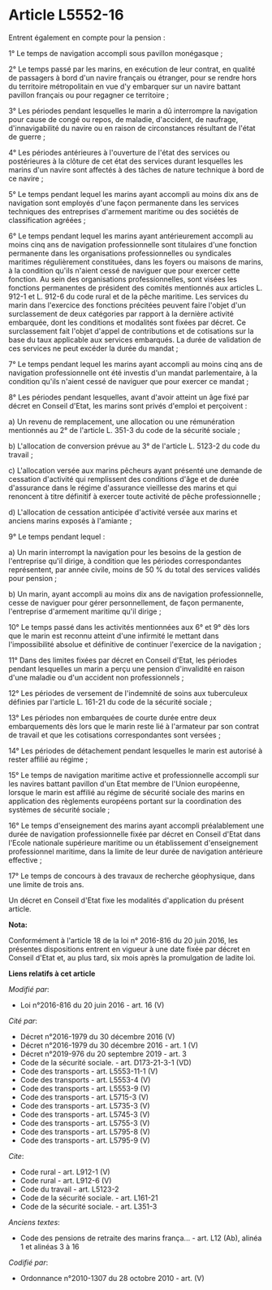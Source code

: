 # Article L5552-16

Entrent également en compte pour la pension : 

1° Le temps de navigation accompli sous pavillon monégasque ; 

2° Le temps passé par les marins, en exécution de leur contrat, en qualité de passagers à bord d'un navire français ou
étranger, pour se rendre hors du territoire métropolitain en vue d'y embarquer sur un navire battant pavillon français ou
pour regagner ce territoire ; 

3° Les périodes pendant lesquelles le marin a dû interrompre la navigation pour cause de congé ou repos, de maladie,
d'accident, de naufrage, d'innavigabilité du navire ou en raison de circonstances résultant de l'état de guerre ; 

4° Les périodes antérieures à l'ouverture de l'état des services ou postérieures à la clôture de cet état des services durant
lesquelles les marins d'un navire sont affectés à des tâches de nature technique à bord de ce navire ; 

5° Le temps pendant lequel les marins ayant accompli au moins dix ans de navigation sont employés d'une façon permanente dans
les services techniques des entreprises d'armement maritime ou des sociétés de classification agréées ; 

6° Le temps pendant lequel les marins ayant antérieurement accompli au moins cinq ans de navigation professionnelle sont
titulaires d'une fonction permanente dans les organisations professionnelles ou syndicales maritimes régulièrement
constituées, dans les foyers ou maisons de marins, à la condition qu'ils n'aient cessé de naviguer que pour exercer cette
fonction. Au sein des organisations professionnelles, sont visées les fonctions permanentes de président des comités
mentionnés aux articles L. 912-1 et L. 912-6 du code rural et de la pêche maritime. Les services du marin dans l'exercice des
fonctions précitées peuvent faire l'objet d'un surclassement de deux catégories par rapport à la dernière activité embarquée,
dont les conditions et modalités sont fixées par décret. Ce surclassement fait l'objet d'appel de contributions et de
cotisations sur la base du taux applicable aux services embarqués. La durée de validation de ces services ne peut excéder la
durée du mandat ; 

7° Le temps pendant lequel les marins ayant accompli au moins cinq ans de navigation professionnelle ont été investis d'un
mandat parlementaire, à la condition qu'ils n'aient cessé de naviguer que pour exercer ce mandat ; 

8° Les périodes pendant lesquelles, avant d'avoir atteint un âge fixé par décret en Conseil d'Etat, les marins sont privés
d'emploi et perçoivent : 

a) Un revenu de remplacement, une allocation ou une rémunération mentionnés au 2° de l'article L. 351-3 du code de la
sécurité sociale ; 

b) L'allocation de conversion prévue au 3° de l'article L. 5123-2 du code du travail ; 

c) L'allocation versée aux marins pêcheurs ayant présenté une demande de cessation d'activité qui remplissent des conditions
d'âge et de durée d'assurance dans le régime d'assurance vieillesse des marins et qui renoncent à titre définitif à exercer
toute activité de pêche professionnelle ; 

d) L'allocation de cessation anticipée d'activité versée aux marins et anciens marins exposés à l'amiante ; 

9° Le temps pendant lequel : 

a) Un marin interrompt la navigation pour les besoins de la gestion de l'entreprise qu'il dirige, à condition que les
périodes correspondantes représentent, par année civile, moins de 50 % du total des services validés pour pension ; 

b) Un marin, ayant accompli au moins dix ans de navigation professionnelle, cesse de naviguer pour gérer personnellement, de
façon permanente, l'entreprise d'armement maritime qu'il dirige ; 

10° Le temps passé dans les activités mentionnées aux 6° et 9° dès lors que le marin est reconnu atteint d'une infirmité le
mettant dans l'impossibilité absolue et définitive de continuer l'exercice de la navigation ; 

11° Dans des limites fixées par décret en Conseil d'Etat, les périodes pendant lesquelles un marin a perçu une pension
d'invalidité en raison d'une maladie ou d'un accident non professionnels ; 

12° Les périodes de versement de l'indemnité de soins aux tuberculeux définies par l'article L. 161-21 du code de la sécurité
sociale ; 

13° Les périodes non embarquées de courte durée entre deux embarquements dès lors que le marin reste lié à l'armateur par son
contrat de travail et que les cotisations correspondantes sont versées ; 

14° Les périodes de détachement pendant lesquelles le marin est autorisé à rester affilié au régime ; 

15° Le temps de navigation maritime active et professionnelle accompli sur les navires battant pavillon d'un Etat membre de
l'Union européenne, lorsque le marin est affilié au régime de sécurité sociale des marins en application des règlements
européens portant sur la coordination des systèmes de sécurité sociale ; 

16° Le temps d'enseignement des marins ayant accompli préalablement une durée de navigation professionnelle fixée par décret
en Conseil d'Etat dans l'Ecole nationale supérieure maritime ou un établissement d'enseignement professionnel maritime, dans
la limite de leur durée de navigation antérieure effective ; 

17° Le temps de concours à des travaux de recherche géophysique, dans une limite de trois ans. 

Un décret en Conseil d'Etat fixe les modalités d'application du présent article.

**Nota:**

Conformément à l'article 18 de la loi n° 2016-816 du 20 juin 2016, les présentes dispositions entrent en vigueur à une date
fixée par décret en Conseil d'Etat et, au plus tard, six mois après la promulgation de ladite loi.

**Liens relatifs à cet article**

_Modifié par_:

  - Loi n°2016-816 du 20 juin 2016 - art. 16 (V)

_Cité par_:

  - Décret n°2016-1979 du 30 décembre 2016 (V)
  - Décret n°2016-1979 du 30 décembre 2016 - art. 1 (V)
  - Décret n°2019-976 du 20 septembre 2019 - art. 3
  - Code de la sécurité sociale. - art. D173-21-3-1 (VD)
  - Code des transports - art. L5553-11-1 (V)
  - Code des transports - art. L5553-4 (V)
  - Code des transports - art. L5553-9 (V)
  - Code des transports - art. L5715-3 (V)
  - Code des transports - art. L5735-3 (V)
  - Code des transports - art. L5745-3 (V)
  - Code des transports - art. L5755-3 (V)
  - Code des transports - art. L5795-8 (V)
  - Code des transports - art. L5795-9 (V)

_Cite_:

  - Code rural - art. L912-1 (V)
  - Code rural - art. L912-6 (V)
  - Code du travail - art. L5123-2
  - Code de la sécurité sociale. - art. L161-21
  - Code de la sécurité sociale. - art. L351-3

_Anciens textes_:

  - Code des pensions de retraite des marins frança... - art. L12 (Ab), alinéa 1 et alinéas 3 à 16

_Codifié par_:

  - Ordonnance n°2010-1307 du 28 octobre 2010 - art. (V)
